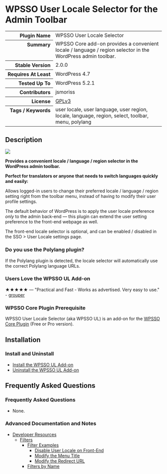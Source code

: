 <h1>WPSSO User Locale Selector for the Admin Toolbar</h1>

<table>
<tr><th align="right" valign="top" nowrap>Plugin Name</th><td>WPSSO User Locale Selector</td></tr>
<tr><th align="right" valign="top" nowrap>Summary</th><td>WPSSO Core add-on provides a convenient locale / language / region selector in the WordPress admin toolbar.</td></tr>
<tr><th align="right" valign="top" nowrap>Stable Version</th><td>2.0.0</td></tr>
<tr><th align="right" valign="top" nowrap>Requires At Least</th><td>WordPress 4.7</td></tr>
<tr><th align="right" valign="top" nowrap>Tested Up To</th><td>WordPress 5.2.1</td></tr>
<tr><th align="right" valign="top" nowrap>Contributors</th><td>jsmoriss</td></tr>
<tr><th align="right" valign="top" nowrap>License</th><td><a href="https://www.gnu.org/licenses/gpl.txt">GPLv3</a></td></tr>
<tr><th align="right" valign="top" nowrap>Tags / Keywords</th><td>user locale, user language, user region, locale, language, region, select, toolbar, menu, polylang</td></tr>
</table>

<h2>Description</h2>

<p style="margin:0;"><img class="readme-icon" src="https://surniaulula.github.io/wpsso-user-locale/assets/icon-256x256.png"></p>

<p><strong>Provides a convenient locale / language / region selector in the WordPress admin toolbar.</strong></p>

<p><strong>Perfect for translators or anyone that needs to switch languages quickly and easily:</strong></p>

<p>Allows logged-in users to change their preferred locale / language / region setting right from the toolbar menu, instead of having to modify their user profile settings.</p>

<p>The default behavior of WordPress is to apply the user locale preference <em>only</em> to the admin back-end &mdash; this plugin can extend the user setting preference to the front-end webpage as well.</p>

<p>The front-end locale selector is optional, and can be enabled / disabled in the SSO &gt; User Locale settings page.</p>

<h3>Do you use the Polylang plugin?</h3>

<p>If the Polylang plugin is detected, the locale selector will automatically use the correct Polylang language URLs.</p>

<h3>Users Love the WPSSO UL Add-on</h3>

<p>&#x2605;&#x2605;&#x2605;&#x2605;&#x2605; &mdash; "Practical and Fast - Works as advertised. Very easy to use." - <a href="https://wordpress.org/support/topic/practical-and-fast/">grouper</a></p>

<h3>WPSSO Core Plugin Prerequisite</h3>

<p>WPSSO User Locale Selector (aka WPSSO UL) is an add-on for the <a href="https://wordpress.org/plugins/wpsso/">WPSSO Core Plugin</a> (Free or Pro version).</p>


<h2>Installation</h2>

<h3 class="top">Install and Uninstall</h3>

<ul>
<li><a href="https://wpsso.com/docs/plugins/wpsso-user-locale/installation/install-the-plugin/">Install the WPSSO UL Add-on</a></li>
<li><a href="https://wpsso.com/docs/plugins/wpsso-user-locale/installation/uninstall-the-plugin/">Uninstall the WPSSO UL Add-on</a></li>
</ul>


<h2>Frequently Asked Questions</h2>

<h3 class="top">Frequently Asked Questions</h3>

<ul>
<li>None.</li>
</ul>

<h3>Advanced Documentation and Notes</h3>

<ul>
<li><a href="https://wpsso.com/docs/plugins/wpsso-user-locale/notes/developer/">Developer Resources</a>

<ul>
<li><a href="https://wpsso.com/docs/plugins/wpsso-user-locale/notes/developer/filters/">Filters</a>

<ul>
<li><a href="https://wpsso.com/docs/plugins/wpsso-user-locale/notes/developer/filters/examples/">Filter Examples</a>

<ul>
<li><a href="https://wpsso.com/docs/plugins/wpsso-user-locale/notes/developer/filters/examples/disable-user-locale-on-front-end/">Disable User Locale on Front-End</a></li>
<li><a href="https://wpsso.com/docs/plugins/wpsso-user-locale/notes/developer/filters/examples/modify-the-menu-title/">Modify the Menu Title</a></li>
<li><a href="https://wpsso.com/docs/plugins/wpsso-user-locale/notes/developer/filters/examples/modify-the-redirect-url/">Modify the Redirect URL</a></li>
</ul></li>
<li><a href="https://wpsso.com/docs/plugins/wpsso-user-locale/notes/developer/filters/by-name/">Filters by Name</a></li>
</ul></li>
</ul></li>
</ul>


